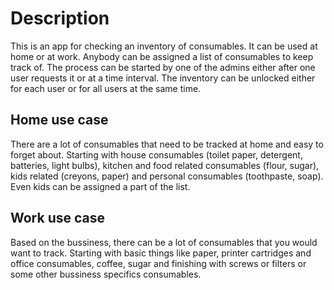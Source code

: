 # Description
This is an app for checking an inventory of consumables. It can be used at home or at work. Anybody can be assigned a list of consumables to keep track of. The process can be started by one of the admins either after one user requests it or at a time interval. The inventory can be unlocked either for each user or for all users at the same time.

## Home use case
There are a lot of consumables that need to be tracked at home and easy to forget about. Starting with house consumables (toilet paper, detergent, batteries, light bulbs), kitchen and food related consumables (flour, sugar), kids related (creyons, paper) and personal consumables (toothpaste, soap). Even kids can be assigned a part of the list.

## Work use case
Based on the bussiness, there can be a lot of consumables that you would want to track. Starting with basic things like paper, printer cartridges and office consumables, coffee, sugar and finishing with screws or filters or some other bussiness specifics consumables.

